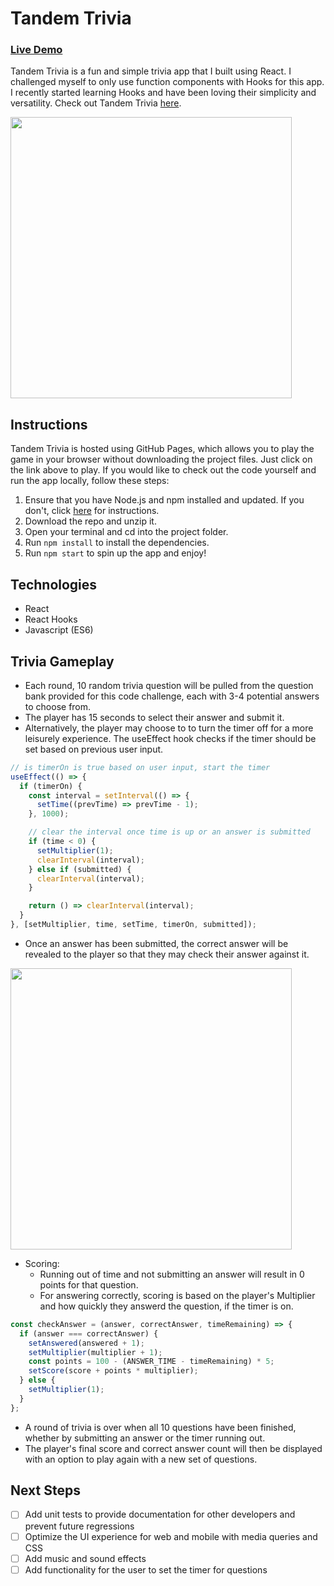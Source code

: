 # Tandem Trivia

### [Live Demo](https://gordybullen.github.io/tandem-trivia/)

Tandem Trivia is a fun and simple trivia app that I built using React. I challenged myself to only use function components with Hooks for this app. I recently started learning Hooks and have been loving their simplicity and versatility. Check out Tandem Trivia [here](https://gordybullen.github.io/tandem-trivia/).

<img src="https://soundup-seeds.s3-us-west-1.amazonaws.com/tandem_trivia_menu.png" width=450 />

## Instructions

Tandem Trivia is hosted using GitHub Pages, which allows you to play the game in your browser without downloading the project files. Just click on the link above to play.
If you would like to check out the code yourself and run the app locally, follow these steps:

1. Ensure that you have Node.js and npm installed and updated. If you don't, click [here](https://www.npmjs.com/get-npm) for instructions.
2. Download the repo and unzip it.
3. Open your terminal and cd into the project folder.
4. Run `npm install` to install the dependencies.
5. Run `npm start` to spin up the app and enjoy!

## Technologies

- React
- React Hooks
- Javascript (ES6)

## Trivia Gameplay

- Each round, 10 random trivia question will be pulled from the question bank provided for this code challenge, each with 3-4 potential answers to choose from.
- The player has 15 seconds to select their answer and submit it.
- Alternatively, the player may choose to to turn the timer off for a more leisurely experience. The useEffect hook checks if the timer should be set based on previous user input.

```javascript
// is timerOn is true based on user input, start the timer
useEffect(() => {
  if (timerOn) {
    const interval = setInterval(() => {
      setTime((prevTime) => prevTime - 1);
    }, 1000);

    // clear the interval once time is up or an answer is submitted
    if (time < 0) {
      setMultiplier(1);
      clearInterval(interval);
    } else if (submitted) {
      clearInterval(interval);
    }

    return () => clearInterval(interval);
  }
}, [setMultiplier, time, setTime, timerOn, submitted]);
```

- Once an answer has been submitted, the correct answer will be revealed to the player so that they may check their answer against it.

<img src="https://media.giphy.com/media/OewJCJDiXcVQ2ICKZR/giphy.gif" width="450"/>

- Scoring:
  - Running out of time and not submitting an answer will result in 0 points for that question.
  - For answering correctly, scoring is based on the player's Multiplier and how quickly they answerd the question, if the timer is on.

```javascript
const checkAnswer = (answer, correctAnswer, timeRemaining) => {
  if (answer === correctAnswer) {
    setAnswered(answered + 1);
    setMultiplier(multiplier + 1);
    const points = 100 - (ANSWER_TIME - timeRemaining) * 5;
    setScore(score + points * multiplier);
  } else {
    setMultiplier(1);
  }
};
```

- A round of trivia is over when all 10 questions have been finished, whether by submitting an answer or the timer running out.
- The player's final score and correct answer count will then be displayed with an option to play again with a new set of questions.

## Next Steps

- [ ] Add unit tests to provide documentation for other developers and prevent future regressions
- [ ] Optimize the UI experience for web and mobile with media queries and CSS
- [ ] Add music and sound effects
- [ ] Add functionality for the user to set the timer for questions
